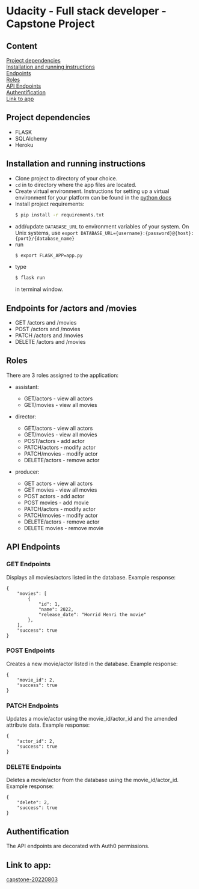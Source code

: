 # Udacity - Full stack developer - Capstone Project

## Content
[Project dependencies](#Project-dependencies) <br>
[Installation and running instructions](#Installation-and-running-instructions) <br>
[Endpoints](#Endpoints) <br>
[Roles](#Roles) <br>
[API Endpoints](#API-Endpoints) <br>
[Authentification](#Authentification)<br>
[Link to app](#Link-to-app)<br>

## Project dependencies
- FLASK
- SQLAlchemy
- Heroku

## Installation and running instructions
- Clone project to directory of your choice.
- `cd` in to directory where the app files are located.
- Create virtual environment.  Instructions for setting up a virtual environment for your platform can be found in the [python docs](https://packaging.python.org/guides/installing-using-pip-and-virtual-environments/)
- Install project requirements:
  ```bash
  $ pip install -r requirements.txt
  ```
- add/update ```DATABASE_URL``` to environment variables of your system. 
On Unix systems, use ```export DATABASE_URL={username}:{password}@{host}:{port}/{database_name}```
- run 
  ```bash
  $ export FLASK_APP=app.py
  ```
- type 
  ```bash
  $ flask run
  ``` 
  in terminal window.

## Endpoints for /actors and /movies
- GET /actors and /movies
- POST /actors and /movies
- PATCH /actors and /movies
- DELETE /actors and /movies

## Roles
There are 3 roles assigned to the application:
- assistant:
  - GET/actors - view all actors
  - GET/movies - view all movies

- director:
  - GET/actors - view all actors
  - GET/movies - view all movies
  - POST/actors - add actor
  - PATCH/actors - modify actor
  - PATCH/movies - modify actor
  - DELETE/actors - remove actor

- producer:
  - GET actors - view all actors
  - GET movies - view all movies
  - POST actors - add actor
  - POST movies - add movie
  - PATCH/actors - modify actor
  - PATCH/movies - modify actor
  - DELETE/actors - remove actor
  - DELETE movies - remove movie

## API Endpoints

### GET Endpoints
Displays all movies/actors listed in the database.
Example response:
```
{
    "movies": [
        {
            "id": 1,
            "name": 2022,
            "release_date": "Horrid Henri the movie"
        },
    ],
    "success": true
}
```

### POST Endpoints
Creates a new movie/actor listed in the database.
Example response:
```
{
    "movie_id": 2,
    "success": true
}
```

### PATCH Endpoints
Updates a movie/actor using the movie_id/actor_id and the amended attribute data.
Example response:
```
{
    "actor_id": 2,
    "success": true
}
```

### DELETE Endpoints
Deletes a movie/actor from the database using the movie_id/actor_id.
Example response:
```
{
    "delete": 2,
    "success": true
}
```

## Authentification
The API endpoints are decorated with Auth0 permissions.

## Link to app:
[capstone-20220803](https://capstone-20220803.herokuapp.com/)
